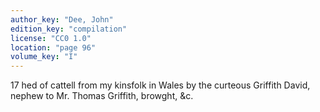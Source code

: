 ```yaml
---
author_key: "Dee, John"
edition_key: "compilation"
license: "CC0 1.0"
location: "page 96"
volume_key: "I"
---
```

17 hed of cattell from my kinsfolk in Wales by the curteous Griffith David,
nephew to Mr. Thomas Griffith, browght, &c.
